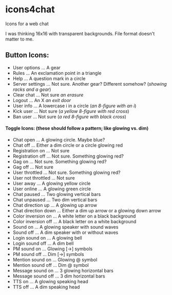 # icons4chat
Icons for a web chat

I was thinking 16x16 with transparent backgrounds. File format doesn't matter to me.

## Button Icons:
- User options ... A gear
- Rules ... An exclamation point in a triangle
- Help ... A question mark in a circle
- Server settings ... Not sure. Another gear? Different somehow? (*showing racks and a gear*)
- Clear chat ... Not sure *an erasure*
- Logout ... An X *an exit door*
- User info ... A lowercase i in a circle (*an  8-figure with an i*)
- Kick user ... Not sure (*a yellow 8-figure with red cross*)
- Ban user ... Not sure (*a red 8-figure with black cross*)

#### Toggle Icons: (these should follow a pattern; like glowing vs. dim)
- Chat open ... A glowing circle. Maybe blue?
- Chat off ... Either a dim circle or a circle glowing red
- Registration on ... Not sure
- Registration off ... Not sure. Something glowing red?
- Gag on ... Not sure. Something glowing red?
- Gag off ... Not sure
- User throttled ... Not sure. Something glowing red?
- User not throttled ... Not sure
- User away ... A glowing yellow circle
- User online ... A glowing green circle
- Chat paused ... Two glowing vertical bars
- Chat unpaused ... Two dim vertical bars
- Chat direction up ... A glowing up arrow
- Chat direction down ... Either a dim up arrow or a glowing down arrow
- Color inversion on ... A white letter on a black background
- Color inversion off ... A black letter on a white background
- Sound on ... A glowing speaker with sound waves
- Sound off ... A dim speaker with or without waves
- Login sound on ... A glowing bell
- Login sound off ... A dim bell
- PM sound on ... Glowing [->] symbols
- PM sound off ... Dim [->] symbols
- Mention sound on ... Glowing @ symbol
- Mention sound off ... Dim @ symbol
- Message sound on ... 3 glowing horizontal bars
- Message sound off ... 3 dim horizontal bars
- TTS on ... A glowing speaking head
- TTS off ... A dim speaking head
